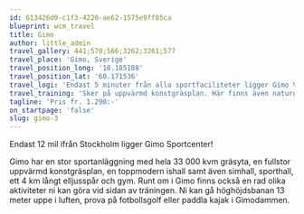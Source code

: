 ```yaml
---
id: 613426d0-c1f3-4220-ae62-1575e9ff85ca
blueprint: wcm_travel
title: Gimo
author: little_admin
travel_gallery: 441;570;566;3262;3261;577
travel_place: 'Gimo, Sverige'
travel_position_long: '18.185188'
travel_position_lat: '60.171536'
travel_logi: 'Endast 5 minuter från alla sportfaciliteter ligger Gimo Vandrarhem. Logi i flerbäddsrum med dusch/WC i korridoren. Kök och sällskapsrum med TV finns. Du äter i Ladan som är anläggningens restaurang där finns också en teorilokal som är godkänd för 800 personer.'
travel_training: 'Sker på uppvärmd konstgräsplan. Här finns även naturgräsplaner alldeles intill för senare vår och sommarläger. Ni har tillgång till omklädningsrum under hela vistelsen.'
tagline: 'Pris fr. 1.290:-'
on_startpage: 'false'
slug: gimo-3
---
```

<p>Endast 12 mil ifrån Stockholm ligger Gimo Sportcenter!</p>
<p>Gimo har en stor sportanläggning med hela 33 000 kvm gräsyta, en fullstor uppvärmd konstgräsplan, en toppmodern ishall samt även simhall, sporthall, ett 4 km långt elljusspår och gym. Runt om i Gimo finns också en rad olika aktiviteter ni kan göra vid sidan av träningen. Ni kan gå höghöjdsbanan 13 meter uppe i luften, prova på fotbollsgolf eller paddla kajak i Gimodammen.</p>
